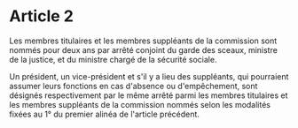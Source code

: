 # Article 2

Les membres titulaires et les membres suppléants de la commission sont nommés pour deux ans par arrêté conjoint du garde des sceaux, ministre de la justice, et du ministre chargé de la sécurité sociale.

Un président, un vice-président et s'il y a lieu des suppléants, qui pourraient assumer leurs fonctions en cas d'absence ou d'empêchement, sont désignés respectivement par le même arrêté parmi les membres titulaires et les membres suppléants de la commission nommés selon les modalités fixées au 1° du premier alinéa de l'article précédent.
